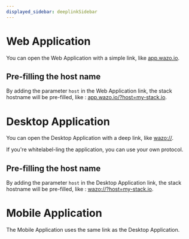 ```yaml
---
displayed_sidebar: deeplinkSidebar
---
```


# Web Application

You can open the Web Application with a simple link, like [app.wazo.io](https://app.wazo.io).

## Pre-filling the host name

By adding the parameter `host` in the Web Application link, the stack hostname will be pre-filled, like :  [app.wazo.io/?host=my-stack.io](https://app.wazo.io/?host=my-stack.io).

# Desktop Application

You can open the Desktop Application with a deep link, like [wazo://](wazo://).

If you're whitelabel-ling the application, you can use your own protocol.

## Pre-filling the host name

By adding the parameter `host` in the Desktop Application link, the stack hostname will be pre-filled, like : [wazo://?host=my-stack.io](wazo://?host=my-stack.io).

# Mobile Application

The Mobile Application uses the same link as the Desktop Application.
